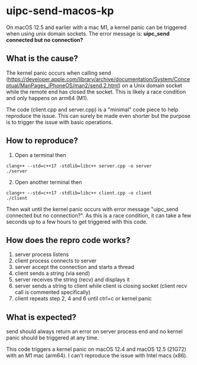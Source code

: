 # uipc-send-macos-kp
On macOS 12.5 and earlier with a mac M1, a kernel panic can be triggered when using unix domain sockets. The error message is: **uipc_send connected but no connection?**

## What is the cause?
The kernel panic occurs when calling send (https://developer.apple.com/library/archive/documentation/System/Conceptual/ManPages_iPhoneOS/man2/send.2.html) on a Unix domain socket while the remote end has closed the socket. This is likely a race condition and only happens on arm64 (M1).

The code (client.cpp and server.cpp) is a "minimal" code piece to help reproduce the issue. This can surely be made even shorter but the purpose is to trigger the issue with basic operations.

## How to reproduce?
1. Open a terminal then
```
clang++ --std=c++17 -stdlib=libc++ server.cpp -o server
./server
```

2. Open another terminal then
```
clang++ --std=c++17 -stdlib=libc++ client.cpp -o client
./client
```

Then wait until the kernel panic occurs with error message "uipc_send connected but no connection?". 
As this is a race condition, it can take a few seconds up to a few hours to get triggered with this code.

## How does the repro code works?
1) server process listens
2) client process connects to server
3) server accept the connection and starts a thread
4) client sends a string (via send)
5) server receives the string (recv) and displays it
6) server sends a string to client while client is closing socket (client recv call is commented specifically)
7) client repeats step 2, 4 and 6 until ctrl+c or kernel panic

## What is expected?
send should always return an error on server process end and no kernel panic should be triggered at any time.

This code triggers a kernel panic on macOS 12.4 and macOS 12.5 (21G72) with an M1 mac (arm64).
I can't reproduce the issue with Intel macs (x86).
